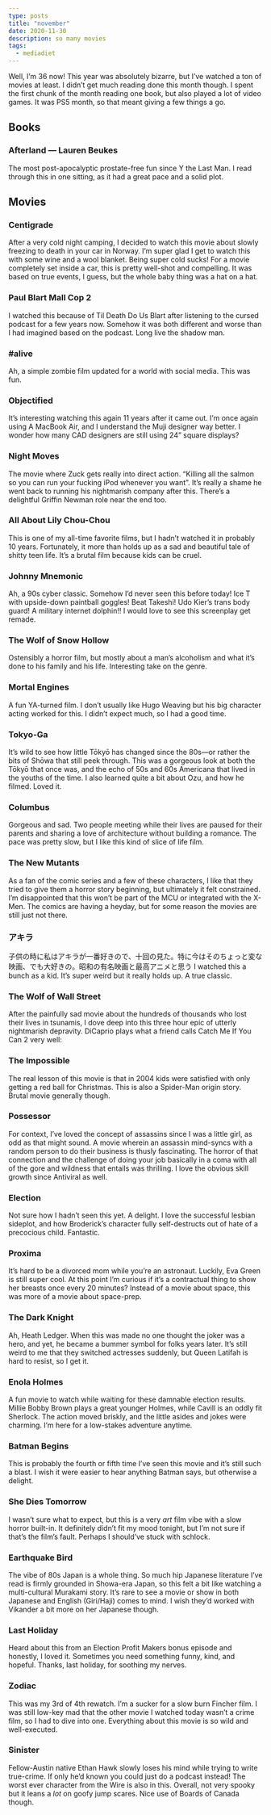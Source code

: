 ```yaml
---
type: posts
title: "november"
date: 2020-11-30
description: so many movies
tags:
  - mediadiet
---
```


Well, I’m 36 now! This year was absolutely bizarre, but I’ve watched a ton of movies at least. I didn’t get much reading done this month though. I spent the first chunk of the month reading one book, but also played a lot of video games. It was PS5 month, so that meant giving a few things a go.

<!--more-->

## Books

### Afterland — Lauren Beukes

The most post-apocalyptic prostate-free fun since Y the Last Man. I read through this in one sitting, as it had a great pace and a solid plot. 

## Movies

### Centigrade

After a very cold night camping, I decided to watch this movie about slowly freezing to death in your car in Norway. I’m super glad I get to watch this with some wine and a wool blanket. Being super cold sucks! For a movie completely set inside a car, this is pretty well-shot and compelling. It was based on true events, I guess, but the whole baby thing was a hat on a hat.

### Paul Blart Mall Cop 2

I watched this because of Til Death Do Us Blart after listening to the cursed podcast for a few years now. Somehow it was both different and worse than I had imagined based on the podcast. Long live the shadow man.

### #alive

Ah, a simple zombie film updated for a world with social media. This was fun.

### Objectified

It’s interesting watching this again 11 years after it came out. I’m once again using A MacBook Air, and I understand the Muji designer way better. I wonder how many CAD designers are still using 24” square displays?

### Night Moves

The movie where Zuck gets really into direct action. “Killing all the salmon so you can run your fucking iPod whenever you want”. It’s really a shame he went back to running his nightmarish company after this. There’s a delightful Griffin Newman role near the end too.

### All About Lily Chou-Chou

This is one of my all-time favorite films, but I hadn’t watched it in probably 10 years. Fortunately, it more than holds up as a sad and beautiful tale of shitty teen life. It’s a brutal film because kids can be cruel.

### Johnny Mnemonic

Ah, a 90s cyber classic. Somehow I’d never seen this before today! Ice T with upside-down paintball goggles! Beat Takeshi! Udo Kier’s trans body guard! A military internet dolphin!! I would love to see this screenplay get remade.

### The Wolf of Snow Hollow

Ostensibly a horror film, but mostly about a man’s alcoholism and what it’s done to his family and his life. Interesting take on the genre.

### Mortal Engines

A fun YA-turned film. I don’t usually like Hugo Weaving but his big character acting worked for this. I didn’t expect much, so I had a good time. 

### Tokyo-Ga

It’s wild to see how little Tōkyō has changed since the 80s—or rather the bits of Shōwa that still peek through. This was a gorgeous look at both the Tōkyō that once was, and the echo of 50s and 60s Americana that lived in the youths of the time. I also learned quite a bit about Ozu, and how he filmed. Loved it.

### Columbus

Gorgeous and sad. Two people meeting while their lives are paused for their parents and sharing a love of architecture without building a romance. The pace was pretty slow, but I like this kind of slice of life film.

### The New Mutants

As a fan of the comic series and a few of these characters, I like that they tried to give them a horror story beginning, but ultimately it felt constrained. I’m disappointed that this won’t be part of the MCU or integrated with the X-Men. The comics are having a heyday, but for some reason the movies are still just not there.

### アキラ

子供の時に私はアキラが一番好きので、十回の見た。特に今はそのちょっと変な映画、でも大好きの。昭和の有名映画と最高アニメと思う
I watched this a bunch as a kid. It’s super weird but it really holds up. A true classic.

### The Wolf of Wall Street

After the painfully sad movie about the hundreds of thousands who lost their lives in tsunamis, I dove deep into this three hour epic of utterly nightmarish depravity. DiCaprio plays what a friend calls Catch Me If You Can 2 very well:

### The Impossible

The real lesson of this movie is that in 2004 kids were satisfied with only getting a red ball for Christmas. This is also a Spider-Man origin story. Brutal movie generally though.

### Possessor

For context, I’ve loved the concept of assassins since I was a little girl, as odd as that might sound. A movie wherein an assassin mind-syncs with a random person to do their business is thusly fascinating. The horror of that connection and the challenge of doing your job basically in a coma with all of the gore and wildness that entails was thrilling. I love the obvious skill growth since Antiviral as well.

### Election

Not sure how I hadn’t seen this yet. A delight. I love the successful lesbian sideplot, and how Broderick’s character fully self-destructs out of hate of a precocious child. Fantastic.

### Proxima

It’s hard to be a divorced mom while you’re an astronaut. Luckily, Eva Green is still super cool. At this point I’m curious if it’s a contractual thing to show her breasts once every 20 minutes? Instead of a movie about space, this was more of a movie about space-prep.

### The Dark Knight

Ah, Heath Ledger. When this was made no one thought the joker was a hero, and yet, he became a bummer symbol for folks years later. It’s still weird to me that they switched actresses suddenly, but Queen Latifah is hard to resist, so I get it.

### Enola Holmes

A fun movie to watch while waiting for these damnable election results. Millie Bobby Brown plays a great younger Holmes, while Cavill is an oddly fit Sherlock. The action moved briskly, and the little asides and jokes were charming. I’m here for a low-stakes adventure anytime.

### Batman Begins

This is probably the fourth or fifth time I’ve seen this movie and it’s still such a blast. I wish it were easier to hear anything Batman says, but otherwise a delight.

### She Dies Tomorrow

I wasn’t sure what to expect, but this is a very _art_ film vibe with a slow horror built-in. It definitely didn’t fit my mood tonight, but I’m not sure if that’s the film’s fault. Perhaps I should’ve stuck with schlock.

### Earthquake Bird

The vibe of 80s Japan is a whole thing. So much hip Japanese literature I’ve read is firmly grounded in Showa-era Japan, so this felt a bit like watching a multi-cultural Murakami story. It’s rare to see a movie or show in both Japanese and English (Giri/Haji) comes to mind. I wish they’d worked with Vikander a bit more on her Japanese though.

### Last Holiday

Heard about this from an Election Profit Makers bonus episode and honestly, I loved it. Sometimes you need something funny, kind, and hopeful. Thanks, last holiday, for soothing my nerves.

### Zodiac

This was my 3rd of 4th rewatch. I’m a sucker for a slow burn Fincher film. I was still low-key mad that the other movie I watched today wasn’t a crime film, so I had to dive into one. Everything about this movie is so wild and well-executed.

### Sinister

Fellow-Austin native Ethan Hawk slowly loses his mind while trying to write true-crime. If only he’d known you could just do a podcast instead! The worst ever character from the Wire is also in this. Overall, not very spooky but it leans a _lot_ on goofy jump scares. Nice use of Boards of Canada though.
